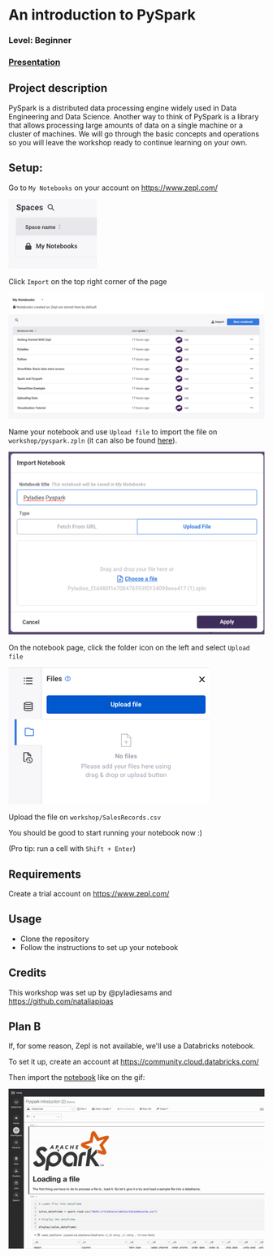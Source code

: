 
# An introduction to PySpark
### Level: Beginner
### [Presentation](https://docs.google.com/presentation/d/1xRM7Hh1qnqOot1b-HAV_VHsUYl3spUKryE5W2JpPCXw)

## Project description
PySpark is a distributed data processing engine widely used in Data Engineering and Data Science. Another way to think of PySpark is a library that allows processing large amounts of data on a single machine or a cluster of machines. We will go through the basic concepts and operations so you will leave the workshop ready to continue learning on your own.

## Setup:

Go to `My Notebooks` on your account on https://www.zepl.com/

![](workshop/pictures/your-notebooks.png)

Click `Import` on the top right corner of the page

![](workshop/pictures/import.png)

Name your notebook and use `Upload file` to import the file on `workshop/pyspark.zpln`
(it can also be found [here](https://www.zepl.com/viewer/notebooks/bm90ZTovL25hdGFsaWFwaXBhc0BnbWFpbC5jb20vZjNkNDgwZjFlNzA4NDc2NTkzZjAxMzQwOThlZWE0MTcvbm90ZS5qc29u)).

![](workshop/pictures/zpl.png)

On the notebook page, click the folder icon on the left and select `Upload file`

![](workshop/pictures/upload.png)

Upload the file on `workshop/SalesRecords.csv`

You should be good to start running your notebook now :)

(Pro tip: run a cell with `Shift + Enter`)

## Requirements
Create a trial account on https://www.zepl.com/

## Usage
* Clone the repository
* Follow the instructions to set up your notebook

## Credits
This workshop was set up by @pyladiesams and https://github.com/nataliapipas

## Plan B

If, for some reason, Zepl is not available, we'll use a Databricks notebook.
 
To set it up, create an account at https://community.cloud.databricks.com/

Then import the [notebook](https://databricks-prod-cloudfront.cloud.databricks.com/public/4027ec902e239c93eaaa8714f173bcfc/583179271718016/1014737441752746/222117274820398/latest.html) like on the gif:

![](workshop/pictures/databricks_setup.gif)